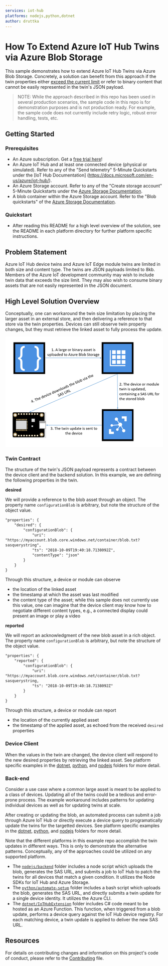 ```yaml
---
services: iot-hub 
platforms: nodejs,python,dotnet
author: druttka
---
```


# How To Extend Azure IoT Hub Twins via Azure Blob Storage  

This sample demonstrates how to extend Azure IoT Hub Twins via Azure Blob Storage. Concretely, a solution can benefit from this approach if the twin properties either [exceed the current limit](https://feedback.azure.com/forums/907045-azure-iot-edge/suggestions/33583492-iot-hub-device-and-module-twins-limit) or refer to binary content that cannot be easily represented in the twin's JSON payload.

> NOTE: While the approach described in this repo has been used in several production scenarios, the sample code in this repo is for demonstration purposes and is not production ready. For example, the sample code does not currently include retry logic, robust error handling, tests, etc.

## Getting Started

### Prerequisites

- An Azure subscription. Get a [free trial here](https://azure.microsoft.com/en-us/free/)!
- An Azure IoT Hub and at least one connected device (physical or simulated). Refer to any of the "Send telemetry" 5-Minute Quickstarts under the [IoT Hub Documentation] (https://docs.microsoft.com/en-us/azure/iot-hub/).
- An Azure Storage account. Refer to any of the "Create storage account" 5-Minute Quickstarts under the [Azure Storage Documentation](https://docs.microsoft.com/en-us/azure/storage/).
- A blob container within the Azure Storage account. Refer to the "Blob quickstarts" of the [Azure Storage Documentation](https://docs.microsoft.com/en-us/azure/storage/).

### Quickstart
- After reading this README for a high level overview of the solution, see the README in each platform directory for further platform specific instructions.

## Problem Statement

Azure IoT Hub device twins and Azure IoT Edge module twins are limited in both size and content type. The twins are JSON payloads limited to 8kb. Members of the Azure IoT development community may wish to include twin data that exceeds the size limit. They may also wish to consume binary assets that are not easily represented in the JSON document.

## High Level Solution Overview

Conceptually, one can workaround the twin size limitation by placing the larger asset in an external store, and then delivering a reference to that store via the twin properties. Devices can still observe twin property changes, but they must retrieve the linked asset to fully process the update. 

![High level diagram](./images/HighLevelDiagram.png)

### Twin Contract 

The structure of the twin's JSON payload represents a contract between the device client and the backend solution. In this example, we are defining the following properties in the twin.

**desired**

We will provide a reference to the blob asset through an object. The property name `configurationBlob` is arbitrary, but note the structure of the object value.

```
"properties": {
    "desired": {
        "configurationBlob": {
            "uri": "https://myaccount.blob.core.windows.net/container/blob.txt?sasquerystring",
            "ts": "2018-10-09T19:40:18.7138092Z",
            "contentType": "json"
        }
    }
}
```

Through this structure, a device or module can observe
- the location of the linked asset
- the timestamp at which the asset was last modified
- the content type of the asset; while this sample does not currently use this value, one can imagine that the device client may know how to negotiate different content types, e.g., a connected display could present an image or play a video

**reported**

We will report an acknowledgment of the new blob asset in a rich object. The property name `configurationBlob` is arbitrary, but note the structure of the object value.

```
"properties": {
    "reported": {
        "configurationBlob": {
            "uri": "https://myaccount.blob.core.windows.net/container/blob.txt?sasquerystring,
            "ts": "2018-10-09T19:40:18.7138092Z"
        }
    }
}
```

Through this structure, a device or module can report
- the location of the currently applied asset
- the timestamp of the applied asset, as echoed from the received `desired` properties

### Device Client

When the values in the twin are changed, the device client will respond to the new desired properties by retrieving the linked asset. See platform specific examples in the [dotnet](./dotnet/), [python](./python/), and [nodejs](./nodejs/) folders for more detail.

### Back-end

Consider a use case where a common large asset is meant to be applied to a class of devices. Updating all of the twins could be a tedious and error-prone process. The example workaround includes patterns for updating individual devices as well as for updating twins at scale. 

After creating or updating the blob, an automated process can submit a job through Azure IoT Hub or directly execute a device query to programatically update the twins for the targetted devices. See platform specific examples in the [dotnet](./dotnet/), [python](./python/), and [nodejs](./nodejs/) folders for more detail.

Note that the different platforms in this example repo accomplish the twin updates in different ways. This is only to demonstrate the alternative patterns. Conceptually, any of the approaches could be utilized on any supported platform.

- The [`nodejs/backend`](./nodejs/backend) folder includes a node script which uploads the blob, generates the SAS URL, and submits a job to IoT Hub to patch the twins for all devices that match a given condition. It utilizes the Node SDKs for IoT Hub and Azure Storage.
- The [`python/automate-setup`](./python/automate-setup) folder includes a bash script which uploads the blob, generates the SAS URL, and directly submits a twin update for a single device identity. It utilizes the Azure CLI.
- The [`dotnet/IoTHubExtension`](./dotnet/IoTHubExtension) folder includes C# code meant to be hosted as an Azure Function. This function, when triggered from a blob update, performs a device query against the IoT Hub device registry. For each matching device, a twin update is applied to deliver the new SAS URL.

## Resources 

For details on contributing changes and information on this project's code of conduct, please refer to the [Contributing](CONTRIBUTING.md) file.